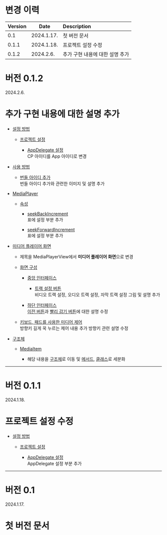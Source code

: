 # 변경 이력

| Version   | Date | Description |
|-----------|------|:------------|
| 0.1 | 2024.1.17. | 첫 버전 문서 |
| 0.1.1 | 2024.1.18. | 프로젝트 설정 수정 |
| 0.1.2 | 2024.2.6. | 추가 구현 내용에 대한 설명 추가 |

# 버전 0.1.2
2024.2.6.
<h1>추가 구현 내용에 대한 설명 추가</h1>

* [설정 방법](../how_to_set/project_settings.md)
    
    * [프로젝트 설정](../how_to_set/project_settings.md)

        * [AppDelegate 설정](../how_to_set/project_settings.md#appdelegate-설정)<br>
        CP 아이디를 App 아이디로 변경


* [사용 방법](../how_to_use/home.md)

    * [번들 아이디 추가](../how_to_use/home.md#번들-아이디-추가)<br>
    번들 아이디 추가와 관련한 이미지 및 설명 추가

* [MediaPlayer](../media_player/home.md)

    * [속성](../media_player/properties/details.md)

        * [seekBackIncrement](../media_player/properties/details.md#seekbackincrement)<br>
        표에 설정 부분 추가

        * [seekForwardIncrement](../media_player/properties/details.md#seekforwardincrement)<br>
        표에 설정 부분 추가

* [미디어 플레이어 화면](../media_player_view/home.md)

    * 제목을 MediaPlayerView에서 **미디어 플레이어 화면**으로 변경

    * [화면 구성](../media_player_view/screen_layout/details.md)

        * [중앙 인터페이스](../media_player_view/screen_layout/details.md#중앙-인터페이스)

            * [트랙 설정 버튼](../media_player_view/screen_layout/details.md#3-트랙-설정-버튼)<br>
            비디오 트랙 설정, 오디오 트랙 설정, 자막 트랙 설정 그림 및 설명 추가

        * [하단 인터페이스](../media_player_view/screen_layout/details.md#하단-인터페이스)<br>
        [이전 버튼](../media_player_view/screen_layout/details.md#2-이전-버튼)과 [빨리 감기 버튼](../media_player_view/screen_layout/details.md#5-빨리-감기-버튼)에 대한 설명 수정

    * [키보드, 패드를 사용한 미디어 제어](../media_player_view/media_control_using_keyboard_and_pad/home.md#키보드-패드를-사용한-미디어-제어)<br>
    방향키 길게 꾹 누르는 제어 내용 추가
    방향키 관련 설명 수정

* [구조체](../struct/home.md)

    * [MediaItem](../struct/details.md#mediaitem)
    
        * 해당 내용을 [구조체](../struct/home.md)로 이동 및 [메서드](../struct/details.md#메서드), [클래스](../struct/details.md#클래스)로 세분화


-------
# 버전 0.1.1
2024.1.18.
<h1>프로젝트 설정 수정</h1>

* [설정 방법](../how_to_set/project_settings.md)
    
    * [프로젝트 설정](../how_to_set/project_settings.md)

        * [AppDelegate 설정](../how_to_set/project_settings.md#appdelegate-설정)<br>
        AppDelegate 설정 부분 추가

-------
# 버전 0.1
2024.1.17.
<h1> 첫 버전 문서 </h1>